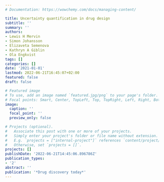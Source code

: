 ```yaml
---
# Documentation: https://wowchemy.com/docs/managing-content/

title: Uncertainty quantification in drug design
subtitle: ''
summary: ''
authors:
- Lewis H Mervin
- Simon Johansson
- Elizaveta Semenova
- Kathryn A Giblin
- Ola Engkvist
tags: []
categories: []
date: '2021-01-01'
lastmod: 2022-06-21T16:45:07+02:00
featured: false
draft: false

# Featured image
# To use, add an image named `featured.jpg/png` to your page's folder.
# Focal points: Smart, Center, TopLeft, Top, TopRight, Left, Right, BottomLeft, Bottom, BottomRight.
image:
  caption: ''
  focal_point: ''
  preview_only: false

# Projects (optional).
#   Associate this post with one or more of your projects.
#   Simply enter your project's folder or file name without extension.
#   E.g. `projects = ["internal-project"]` references `content/project/deep-learning/index.md`.
#   Otherwise, set `projects = []`.
projects: []
publishDate: '2022-06-21T14:45:06.896786Z'
publication_types:
- '2'
abstract: ''
publication: '*Drug discovery today*'
---
```

